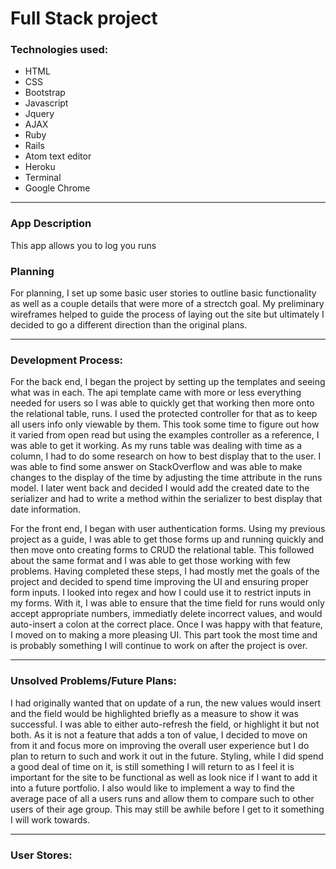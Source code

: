 # Full Stack project

### Technologies used:
- HTML
- CSS
- Bootstrap
- Javascript
- Jquery
- AJAX
- Ruby
- Rails
- Atom text editor
- Heroku
- Terminal
- Google Chrome

---
### App Description
This app allows you to log you runs

### Planning
For planning, I set up some basic user stories to outline basic functionality as well as a couple details that were more of a strectch goal. My preliminary wireframes helped to guide the process of laying out the site but ultimately I decided to go a different direction than the original plans.

---

### Development Process:
For the back end, I began the project by setting up the templates and seeing what was in each. The api template came with more or less everything needed for users so I was able to quickly get that working then more onto the relational table, runs. I used the protected controller for that as to keep all users info only viewable by them. This took some time to figure out how it varied from open read but using the examples controller as a reference, I was able to get it working. As my runs table was dealing with time as a column, I had to do some research on how to best display that to the user. I was able to find some answer on StackOverflow and was able to make changes to the display of the time by adjusting the time attribute in the runs model. I later went back and decided I would add the created date to the serializer and had to write a method within the serializer to best display that date information.

For the front end, I began with user authentication forms. Using my previous project as a guide, I was able to get those forms up and running quickly and then move onto creating forms to CRUD the relational table. This followed about the same format and I was able to get those working with few problems. Having completed these steps, I had mostly met the goals of the project and decided to spend time improving the UI and ensuring proper form inputs. I looked into regex and how I could use it to restrict inputs in my forms. With it, I was able to ensure that the time field for runs would only accept appropriate numbers, immediatly delete incorrect values, and would auto-insert a colon at the correct place. Once I was happy with that feature, I moved on to making a more pleasing UI. This part took the most time and is probably something I will continue to work on after the project is over.

---

### Unsolved Problems/Future Plans:
I had originally wanted that on update of a run, the new values would insert and the field would be highlighted briefly as a measure to show it was successful. I was able to either auto-refresh the field, or highlight it but not both. As it is not a feature that adds a ton of value, I decided to move on from it and focus more on improving the overall user experience but I do plan to return to such and work it out in the future. Styling, while I did spend a good deal of time on it, is still something I will return to as I feel it is important for the site to be functional as well as look nice if I want to add it into a future portfolio. I also would like to implement a way to find the average pace of all a users runs and allow them to compare such to other users of their age group. This may still be awhile before I get to it something I will work towards.

---
### User Stores:
